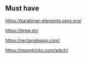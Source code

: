## Must have

https://karabiner-elements.pqrs.org/

https://brew.sh/

https://rectangleapp.com/

https://manytricks.com/witch/
